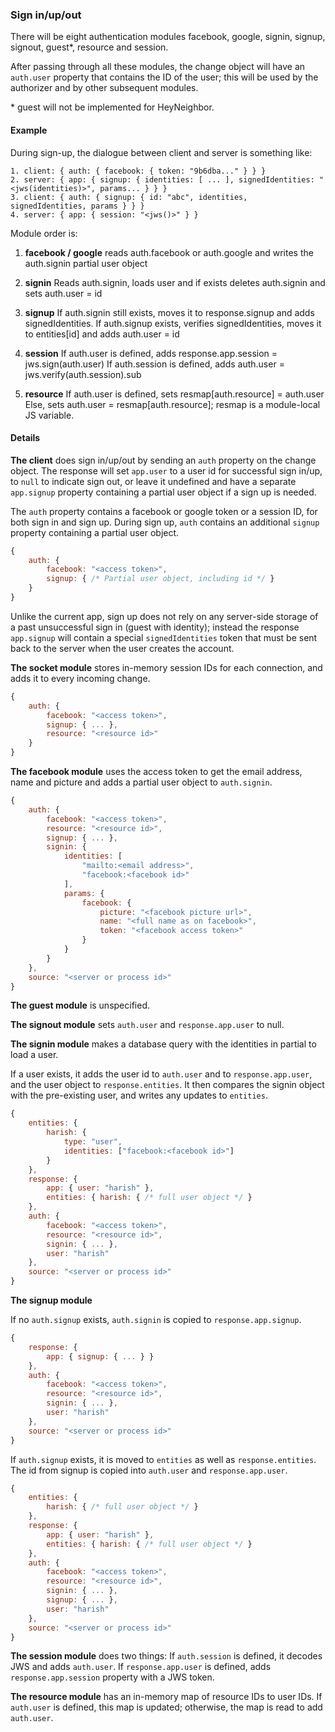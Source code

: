 ### Sign in/up/out ###

There will be eight authentication modules facebook, google, signin, signup, signout, guest*, resource and session.

After passing through all these modules, the change object will have an `auth.user` property that contains the ID of the user; this will be used by the authorizer and by other subsequent modules.

\* guest will not be implemented for HeyNeighbor.

#### Example

During sign-up, the dialogue between client and server is something like:

```
1. client: { auth: { facebook: { token: "9b6dba..." } } }
2. server: { app: { signup: { identities: [ ... ], signedIdentities: "<jws(identities)>", params... } } }
3. client: { auth: { signup: { id: "abc", identities, signedIdentities, params } } }
4. server: { app: { session: "<jws()>" } }
```

Module order is:

1. **facebook / google**
   reads auth.facebook or auth.google and writes the auth.signin partial user object

3. **signin**
   Reads auth.signin, loads user and if exists deletes auth.signin and sets auth.user = id

4. **signup**
   If auth.signin still exists, moves it to response.signup and adds signedIdentities.
   If auth.signup exists, verifies signedIdentities, moves it to entities[id] and adds auth.user = id

5. **session**
    If auth.user is defined, adds response.app.session = jws.sign(auth.user)
    If auth.session is defined, adds auth.user = jws.verify(auth.session).sub

6. **resource**
    If auth.user is defined, sets resmap[auth.resource] = auth.user
    Else, sets auth.user = resmap[auth.resource]; resmap is a module-local JS variable.

#### Details

**The client** does sign in/up/out by sending an `auth` property on the change object. The response will set `app.user` to a user id for successful sign in/up, to `null` to indicate sign out, or leave it undefined and have a separate `app.signup` property containing a partial user object if a sign up is needed.

The `auth` property contains a facebook or google token or a session ID, for both sign in and sign up. During sign up, `auth` contains an additional `signup` property containing a partial user object.

```javascript
{
	auth: {
		facebook: "<access token>",
		signup: { /* Partial user object, including id */ }
	}
}
```

Unlike the current app, sign up does not rely on any server-side storage of a past unsuccessful sign in (guest with identity); instead the response `app.signup` will contain a special `signedIdentities` token that must be sent back to the server when the user creates the account.

**The socket module** stores in-memory session IDs for each connection, and adds it to every incoming change.

```javascript
{
	auth: {
		facebook: "<access token>",
		signup: { ... },
		resource: "<resource id>"
	}
}
```

**The facebook module** uses the access token to get the email address, name and picture and adds a partial user object to `auth.signin`.

```javascript
{
	auth: {
		facebook: "<access token>",
		resource: "<resource id>",
		signup: { ... },
		signin: {
			identities: [
				"mailto:<email address>",
				"facebook:<facebook id>"
			],
			params: {
				facebook: {
					picture: "<facebook picture url>",
					name: "<full name as on facebook>",
					token: "<facebook access token>"
				}
			}
		}
	},
	source: "<server or process id>"
}
```

**The guest module** is unspecified.

**The signout module** sets `auth.user` and `response.app.user` to null.

**The signin module** makes a database query with the identities in partial to load a user.

If a user exists, it adds the user id to `auth.user` and to `response.app.user`, and the user object to `response.entities`. It then compares the signin object with the pre-existing user, and writes any updates to `entities`.

```javascript
{
	entities: {
		harish: {
			type: "user",
			identities: ["facebook:<facebook id>"]
		}
	},
	response: {
		app: { user: "harish" },
		entities: { harish: { /* full user object */ }
	},
	auth: {
		facebook: "<access token>",
		resource: "<resource id>",
		signin: { ... },
		user: "harish"
	},
	source: "<server or process id>"
}
```

**The signup module**

If no `auth.signup` exists, `auth.signin` is copied to `response.app.signup`.

```javascript
{
	response: {
		app: { signup: { ... } }
	},
	auth: {
		facebook: "<access token>",
		resource: "<resource id>",
		signin: { ... },
		user: "harish"
	},
	source: "<server or process id>"
}
```

If `auth.signup` exists, it is moved to `entities` as well as `response.entities`. The id from signup is copied into `auth.user` and `response.app.user`.

```javascript
{
	entities: {
		harish: { /* full user object */ }
	},
	response: {
		app: { user: "harish" },
		entities: { harish: { /* full user object */ }
	},
	auth: {
		facebook: "<access token>",
		resource: "<resource id>",
		signin: { ... },
		signup: { ... },
		user: "harish"
	},
	source: "<server or process id>"
}
```


**The session module** does two things: If `auth.session` is defined, it decodes JWS and adds `auth.user`. If `response.app.user` is defined, adds `response.app.session` property with a JWS token.

**The resource module** has an in-memory map of resource IDs to user IDs. If `auth.user` is defined, this map is updated; otherwise, the map is read to add `auth.user`.  
